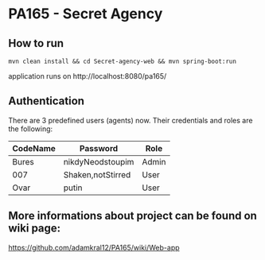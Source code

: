 # PA165 - Secret Agency

## How to run
`mvn clean install && cd Secret-agency-web && mvn spring-boot:run`

application runs on http://localhost:8080/pa165/

## Authentication
There are 3 predefined users (agents) now. Their credentials and roles are the following:
<table>
  <thead>
    <tr><th>CodeName</th><th>Password</th><th>Role</th></tr>
  </thead>
  <tbody>
    <tr><td>Bures</td><td>nikdyNeodstoupim</td><td>Admin</td></tr>
    <tr><td>007</td><td>Shaken,notStirred</td><td>User</td></tr>
    <tr><td>Ovar</td><td>putin</td><td>User</td></tr>
  </tbody>
</table>

## More informations about project can be found on wiki page:<br>
https://github.com/adamkral12/PA165/wiki/Web-app
